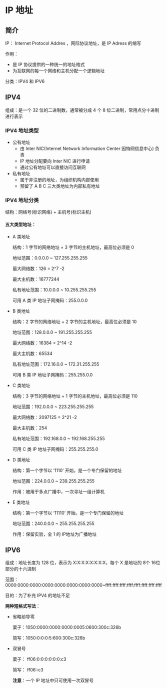 # IP 地址

## 简介

IP： Internet Protocol Addres ，网际协议地址，是 IP Adress 的缩写

作用：

+ 是 IP 协议提供的一种统一的地址格式
+ 为互联网的每一个网络和主机分配一个逻辑地址

分类：IPV4 和 IPV6

## IPV4

组成：是一个 32 位的二进制数，通常被分成 4 个 8 位二进制，常用点分十进制进行表示

### IPV4 地址类型

+ 公有地址
  + 由 Inter NIC(Internet Network Information Center 因特网信息中心) 负责 
  + IP 地址分配要向 Inter NIC 进行申请
  + 通过公有地址可以直接访问互联网
+ 私有地址
  + 属于非注册的地址，为组织机构内部使用
  + 预留了 A B C 三大类地址为内部私有地址

### IPV4 地址分类

结构：网络号(标识网络) + 主机号(标识主机)

#### 五大类型地址：

+ A 类地址

  结构：1 字节的网络地址 + 3 字节的主机地址，最高位必须是 0

  地址范围：0.0.0.0 ~ 127.255.255.255

  最大网络数：126 = 2^7 -2

  最大主机数：16777244 

  私有地址范围：10.0.0.0 ~ 10.255.255.255

  可用 A 类 IP 地址子网掩码：255.0.0.0

+ B 类地址

  结构：2 字节的网络地址 + 2 字节的主机地址，最高位必须是 10

  地址范围：128.0.0.0 ~ 191.255.255.255

  最大网络数：16384 = 2^14 -2

  最大主机数：65534

  私有地址范围：172.16.0.0 ~ 172.31.255.255

  可用 B 类 IP 地址子网掩码：255.255.0.0

+ C 类地址

  结构：3 字节的网络地址 + 1 字节的主机地址，最高位必须是 110

  地址范围：192.0.0.0 ~ 223.255.255.255

  最大网络数：2097125 = 2^21 -2

  最大主机数：254

  私有地址范围：192.168.0.0 ~ 192.168.255.255

  可用 C 类 IP 地址子网掩码：255.255.255.0

+ D 类地址

  结构：第一个字节以 ‘1110’ 开始，是一个专门保留的地址

  地址范围：224.0.0.0 ~ 239.255.255.255

  作用：被用于多点广播中，一次寻址一组计算机

+ E 类地址

  结构：第一个字节以 ‘11110’ 开始。是一个专门保留的地址
  
  地址范围：240.0.0.0 ~ 255.255.255.255
  
  作用：保留实验，全 1 的 IP地址为广播地址

## IPV6

组成：地址长度为 128 位，表示为 X:X:X:X:X:X:X:X，每个 X 是地址的 8个 16位部分的十六进制

范围：0000:0000:0000:0000:0000:0000:0000:0000~ffff:ffff:ffff:ffff:ffff:ffff:ffff:ffff

目的：为了补充 IPV4 的地址不足

**两种短格式写法**：

+ 省略前导零

  栗子：1050:0000:0000:0000:0005:0600:300c:326b

  简写：1050:0:0:0:5:600:300c:326b

+ 双冒号

  栗子： ff06:0:0:0:0:0:0:c3 
  
  简写： ff06::c3 
  
  **注意**：一个 IP 地址中只可使用一次双冒号

